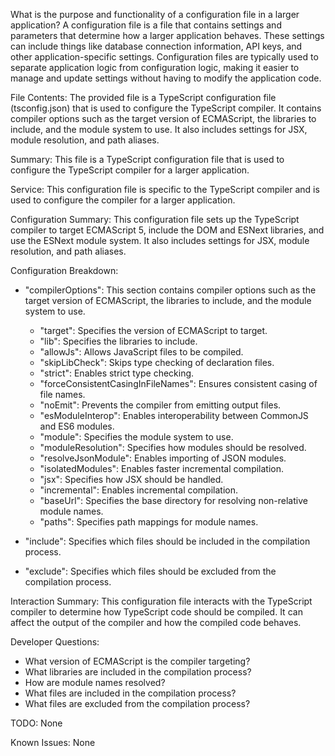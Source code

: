 What is the purpose and functionality of a configuration file in a larger application?
A configuration file is a file that contains settings and parameters that determine how a larger application behaves. These settings can include things like database connection information, API keys, and other application-specific settings. Configuration files are typically used to separate application logic from configuration logic, making it easier to manage and update settings without having to modify the application code.

File Contents:
The provided file is a TypeScript configuration file (tsconfig.json) that is used to configure the TypeScript compiler. It contains compiler options such as the target version of ECMAScript, the libraries to include, and the module system to use. It also includes settings for JSX, module resolution, and path aliases.

Summary:
This file is a TypeScript configuration file that is used to configure the TypeScript compiler for a larger application.

Service:
This configuration file is specific to the TypeScript compiler and is used to configure the compiler for a larger application.

Configuration Summary:
This configuration file sets up the TypeScript compiler to target ECMAScript 5, include the DOM and ESNext libraries, and use the ESNext module system. It also includes settings for JSX, module resolution, and path aliases.

Configuration Breakdown:
- "compilerOptions": This section contains compiler options such as the target version of ECMAScript, the libraries to include, and the module system to use.
  - "target": Specifies the version of ECMAScript to target.
  - "lib": Specifies the libraries to include.
  - "allowJs": Allows JavaScript files to be compiled.
  - "skipLibCheck": Skips type checking of declaration files.
  - "strict": Enables strict type checking.
  - "forceConsistentCasingInFileNames": Ensures consistent casing of file names.
  - "noEmit": Prevents the compiler from emitting output files.
  - "esModuleInterop": Enables interoperability between CommonJS and ES6 modules.
  - "module": Specifies the module system to use.
  - "moduleResolution": Specifies how modules should be resolved.
  - "resolveJsonModule": Enables importing of JSON modules.
  - "isolatedModules": Enables faster incremental compilation.
  - "jsx": Specifies how JSX should be handled.
  - "incremental": Enables incremental compilation.
  - "baseUrl": Specifies the base directory for resolving non-relative module names.
  - "paths": Specifies path mappings for module names.

- "include": Specifies which files should be included in the compilation process.
- "exclude": Specifies which files should be excluded from the compilation process.

Interaction Summary:
This configuration file interacts with the TypeScript compiler to determine how TypeScript code should be compiled. It can affect the output of the compiler and how the compiled code behaves.

Developer Questions:
- What version of ECMAScript is the compiler targeting?
- What libraries are included in the compilation process?
- How are module names resolved?
- What files are included in the compilation process?
- What files are excluded from the compilation process?

TODO:
None

Known Issues:
None